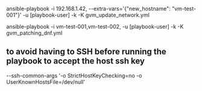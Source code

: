 ansible-playbook -i 192.168.1.42, --extra-vars='{"new_hostname": "vm-test-001"}' -u [playbook-user] -k -K gvm_update_network.yml

ansible-playbook -i vm-test-001,vm-test-002, -u [playbook-user] -k -K gvm_patching_dnf.yml

## to avoid having to SSH before running the playbook to accept the host ssh key
--ssh-common-args '-o StrictHostKeyChecking=no -o UserKnownHostsFile=/dev/null'
